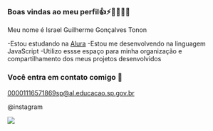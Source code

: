 ### Boas vindas ao meu perfil👍⚡👾🤖🐱‍👤

 Meu nome é Israel Guilherme Gonçalves Tonon

  -Estou estudando na [Alura](https://cursos.alura.com.br/dashboard)
  -Estou me desenvolvendo na linguagem JavaScript
  -Utilizo essse espaço para minha organização e compartilhamento dos meus projetos desenvolvidos

  ### Você entra em contato comigo 📧

  00001116571869sp@al.educacao.sp.gov.br
  
@instagram

![](https://media1.tenor.com/m/0DvToxrw9kAAAAAC/real-madrid-hala-madrid.gif)
